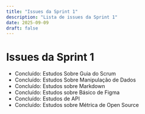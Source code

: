 ```yaml
---
title: "Issues da Sprint 1"
description: "Lista de issues da Sprint 1"
date: 2025-09-09
draft: false
---
```


# Issues da Sprint 1

- Concluído: Estudos Sobre Guia do Scrum
- Concluído: Estudos Sobre Manipulação de Dados
- Concluído: Estudos sobre Markdown
- Concluído: Estudos sobre Básico de Figma
- Concluído: Estudos de API
- Concluído: Estudos sobre Métrica de Open Source
